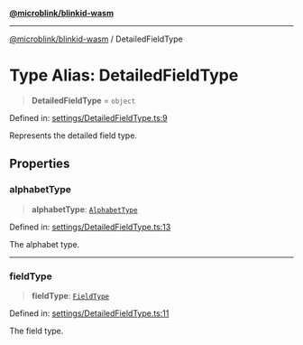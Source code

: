 [**@microblink/blinkid-wasm**](../README.md)

***

[@microblink/blinkid-wasm](../README.md) / DetailedFieldType

# Type Alias: DetailedFieldType

> **DetailedFieldType** = `object`

Defined in: [settings/DetailedFieldType.ts:9](https://github.com/BlinkID/blinkid-web/blob/main/packages/blinkid-wasm/src/settings/DetailedFieldType.ts)

Represents the detailed field type.

## Properties

### alphabetType

> **alphabetType**: [`AlphabetType`](AlphabetType.md)

Defined in: [settings/DetailedFieldType.ts:13](https://github.com/BlinkID/blinkid-web/blob/main/packages/blinkid-wasm/src/settings/DetailedFieldType.ts)

The alphabet type.

***

### fieldType

> **fieldType**: [`FieldType`](FieldType.md)

Defined in: [settings/DetailedFieldType.ts:11](https://github.com/BlinkID/blinkid-web/blob/main/packages/blinkid-wasm/src/settings/DetailedFieldType.ts)

The field type.
